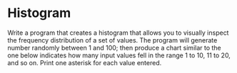 # Histogram
Write a program that creates a histogram that allows you to visually inspect the frequency distribution of a set of values. The program will generate number randomly between 1 and 100; then produce a chart similar to the one below indicates how many input values fell in the range 1 to 10, 11 to 20, and so on. Print one asterisk for each value entered.
